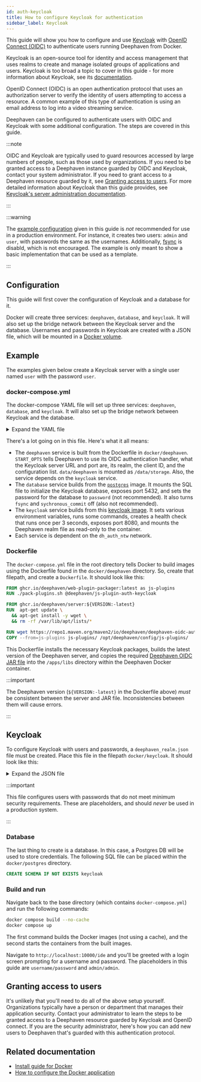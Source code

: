 ```yaml
---
id: auth-keycloak
title: How to configure Keycloak for authentication
sidebar_label: Keycloak
---
```


This guide will show you how to configure and use [Keycloak](https://www.keycloak.org/) with [OpenID Connect (OIDC)](https://openid.net/connect/) to authenticate users running Deephaven from Docker.

Keycloak is an open-source tool for identity and access management that uses realms to create and manage isolated groups of applications and users. Keycloak is too broad a topic to cover in this guide - for more information about Keycloak, see its [documentation](https://www.keycloak.org/documentation).

OpenID Connect (OIDC) is an open authentication protocol that uses an authorization server to verify the identity of users attempting to access a resource. A common example of this type of authentication is using an email address to log into a video streaming service.

Deephaven can be configured to authenticate users with OIDC and Keycloak with some additional configuration. The steps are covered in this guide.

:::note

OIDC and Keycloak are typically used to guard resources accessed by large numbers of people, such as those used by organizations. If you need to be granted access to a Deephaven instance guarded by OIDC and Keycloak, contact your system administrator. If you need to grant access to a Deephaven resource guarded by it, see [Granting access to users](#granting-access-to-users). For more detailed information about Keycloak than this guide provides, see [Keycloak's server administration documentation](https://www.keycloak.org/docs/latest/server_admin/).

:::

:::warning

The [example configuration](#example) given in this guide is _not_ recommended for use in a production environment. For instance, it creates two users: `admin` and `user`, with passwords the same as the usernames. Additionally, [fsync](https://man7.org/linux/man-pages/man2/fsync.2.html) is disabld, which is not encouraged. The example is only meant to show a basic implementation that can be used as a template.

:::

## Configuration

This guide will first cover the configuration of Keycloak and a database for it.

Docker will create three services: `deephaven`, `database`, and `keycloak`. It will also set up the bridge network between the Keycloak server and the database. Usernames and passwords in Keycloak are created with a JSON file, which will be mounted in a [Docker volume](../../conceptual/docker-data-volumes.md).

## Example

The examples given below create a Keycloak server with a single user named `user` with the password `user`.

### docker-compose.yml

The docker-compose YAML file will set up three services: `deephaven`, `database`, and `keycloak`. It will also set up the bridge network between Keycloak and the database.

<details>
<summary> Expand the YAML file </summary>

```yaml
version: '3.4'

services:
  deephaven:
    container_name: deephaven
    build:
      context: docker/deephaven
    environment:
      START_OPTS: -Xmx4g
        -DAuthHandlers=io.deephaven.authentication.oidc.OidcAuthenticationHandler
        -Dauthentication.oidc.keycloak.url=http://10.222.1.10:8080
        -Dauthentication.oidc.keycloak.realm=deephaven_core
        -Dauthentication.oidc.keycloak.clientId=deephaven
        -Dauthentication.client.configuration.list=AuthHandlers,authentication.oidc.keycloak.url,authentication.oidc.keycloak.realm,authentication.oidc.keycloak.clientId
    ports:
      - '10000:10000'
    volumes:
      - ./data/deephaven:/data/storage
    depends_on:
      keycloak:
        condition: service_healthy
    networks:
      - dh_auth_ntw

  database:
    image: postgres:14.2
    container_name: postgres
    hostname: postgres
    volumes:
      - ./docker/postgres/init-keycloak.sql:/docker-entrypoint-initdb.d/init-keycloak.sql:ro
    expose:
      - 5432
    environment:
      - POSTGRES_PASSWORD=password
    command: postgres -c fsync=off -c synchronous_commit=off
    networks:
      - dh_auth_ntw

  keycloak:
    image: quay.io/keycloak/keycloak:19.0.1
    container_name: keycloak
    environment:
      - KEYCLOAK_LOGLEVEL=ALL
      - KEYCLOAK_ADMIN=admin
      - KEYCLOAK_ADMIN_PASSWORD=admin
      - DB_VENDOR=postgres
      - DB_ADDR=postgres
      - DB_DATABASE=postgres
      - DB_USER=postgres
      - DB_SCHEMA=keycloak
      - DB_PASSWORD=password
    command:
      - start-dev
      - --db postgres
      - --db-url-host postgres
      - --db-url-database postgres
      - --db-username postgres
      - --db-password password
      - --db-schema keycloak
      - --import-realm
      - --health-enabled=true
    healthcheck:
      test: ['CMD', 'curl', '-f', 'http://localhost:8080/health/ready']
      interval: 3s
      timeout: 2s
      retries: 60
    ports:
      - '8080:8080'
    volumes:
      - ./docker/keycloak/deephaven_realm.json:/opt/keycloak/data/import/deephaven_realm.json:ro
    depends_on:
      - database
    networks:
      dh_auth_ntw:
        ipv4_address: 10.222.1.10

networks:
  dh_auth_ntw:
    driver: bridge
    ipam:
      config:
        - subnet: 10.222.1.0/24
```

</details>

There's a lot going on in this file. Here's what it all means:

- The `deephaven` service is built from the Dockerfile in `docker/deephaven`. `START_OPTS` tells Deephaven to use its OIDC authentication handler, what the Keycloak server URL and port are, its realm, the client ID, and the configuration list. `data/deephaven` is mounted as `/data/storage`. Also, the service depends on the `keycloak` service.
- The `database` service builds from the [`postgres`](https://hub.docker.com/_/postgres) image. It mounts the SQL file to initialize the Keycloak database, exposes port 5432, and sets the password for the database to `password` (not recommended). It also turns `fsync` and `sychronous_commit` off (also not recommended).
- The `keycloak` service builds from this [keycloak image](https://quay.io/repository/keycloak/keycloak). It sets various environment variables, runs some commands, creates a health check that runs once per 3 seconds, exposes port 8080, and mounts the Deephaven realm file as read-only to the container.
- Each service is dependent on the `dh_auth_ntw` network.

### Dockerfile

The `docker-compose.yml` file in the root directory tells Docker to build images using the Dockerfile found in the `docker/deephaven` directory. So, create that filepath, and create a `Dockerfile`. It should look like this:

```dockerfile
FROM ghcr.io/deephaven/web-plugin-packager:latest as js-plugins
RUN ./pack-plugins.sh @deephaven/js-plugin-auth-keycloak

FROM ghcr.io/deephaven/server:${VERSION:-latest}
RUN  apt-get update \
  && apt-get install -y wget \
  && rm -rf /var/lib/apt/lists/*

RUN wget https://repo1.maven.org/maven2/io/deephaven/deephaven-oidc-authentication-provider/${VERSION:-latest}/deephaven-oidc-authentication-provider-${VERSION:-latest}-all.jar -P /apps/libs/
COPY --from=js-plugins js-plugins/ /opt/deephaven/config/js-plugins/
```

This Dockerfile installs the necessary Keycloak packages, builds the latest version of the Deephaven server, and copies the required [Deephaven OIDC JAR file](https://repo1.maven.org/maven2/io/deephaven/deephaven-oidc-authentication-provider/0.24.2/deephaven-oidc-authentication-provider-0.24.2-all.jar) into the `/apps/libs` directory within the Deephaven Docker container.

:::important

The Deephaven version (`${VERSION:-latest}` in the Dockerfile above) _must_ be consistent between the server and JAR file. Inconsistencies between them will cause errors.

:::

## Keycloak

To configure Keycloak with users and passwords, a `deephaven_realm.json` file must be created. Place this file in the filepath `docker/keycloak`. It should look like this:

<details>
<summary> Expand the JSON file </summary>

```json
{
  "realm": "deephaven_core",
  "enabled": true,
  "users": [
    {
      "username": "user",
      "enabled": true,
      "credentials": [
        {
          "type": "password",
          "value": "user"
        }
      ],
      "realmRoles": ["user"]
    },
    {
      "username": "admin",
      "enabled": true,
      "credentials": [
        {
          "type": "password",
          "value": "admin"
        }
      ],
      "realmRoles": ["user", "admin"]
    }
  ],
  "roles": {
    "realm": [
      {
        "name": "user",
        "description": "User privileges"
      },
      {
        "name": "admin",
        "description": "Administrator privileges"
      }
    ]
  },
  "defaultRoles": ["user"],
  "clients": [
    {
      "clientId": "deephaven",
      "name": "Deephaven Core",
      "description": "Deephaven Core, a real-time query engine",
      "rootUrl": "",
      "adminUrl": "",
      "baseUrl": "",
      "surrogateAuthRequired": false,
      "enabled": true,
      "publicClient": true,
      "alwaysDisplayInConsole": true,
      "clientAuthenticatorType": "client-secret",
      "redirectUris": [
        "http://127.0.0.1:10000/*",
        "https://127.0.0.1:8443/*",
        "http://localhost:10000/*",
        "https://localhost:8443/*"
      ],
      "webOrigins": ["+"],
      "notBefore": 0,
      "bearerOnly": false,
      "consentRequired": false,
      "standardFlowEnabled": true,
      "implicitFlowEnabled": false,
      "directAccessGrantsEnabled": true,
      "serviceAccountsEnabled": false,
      "frontchannelLogout": true,
      "protocol": "openid-connect",
      "attributes": {
        "oidc.ciba.grant.enabled": "false",
        "client.secret.creation.time": "1672520481",
        "backchannel.logout.session.required": "true",
        "backchannel.logout.revoke.offline.tokens": "false",
        "backchannel.logout.url": "",
        "post.logout.redirect.uris": "+",
        "display.on.consent.screen": "false",
        "oauth2.device.authorization.grant.enabled": "false",
        "request.uris": "",
        "consent.screen.text": "",
        "frontchannel.logout.url": "",
        "login_theme": ""
      },
      "authenticationFlowBindingOverrides": {},
      "fullScopeAllowed": true,
      "nodeReRegistrationTimeout": -1,
      "defaultClientScopes": [
        "web-origins",
        "acr",
        "roles",
        "profile",
        "email"
      ],
      "optionalClientScopes": [
        "address",
        "phone",
        "offline_access",
        "microprofile-jwt"
      ],
      "access": {
        "view": true,
        "configure": true,
        "manage": true
      },
      "authorizationServicesEnabled": false
    }
  ]
}
```

</details>

:::important

This file configures users with passwords that do not meet minimum security requirements. These are placeholders, and should _never_ be used in a production system.

:::

### Database

The last thing to create is a database. In this case, a Postgres DB will be used to store credentials. The following SQL file can be placed within the `docker/postgres` directory.

```sql
CREATE SCHEMA IF NOT EXISTS keycloak
```

### Build and run

Navigate back to the base directory (which contains `docker-compose.yml`) and run the following commands:

```bash
docker compose build --no-cache
docker compose up
```

The first command builds the Docker images (not using a cache), and the second starts the containers from the built images.

Navigate to `http://localhost:10000/ide` and you'll be greeted with a login screen prompting for a username and password. The placeholders in this guide are `username/password` and `admin/admin`.

## Granting access to users

It's unlikely that you'll need to do all of the above setup yourself. Organizations typically have a person or department that manages their application security. Contact your administrator to learn the steps to be granted access to a Deephaven resource guarded by Keycloak and OpenID connect. If you are the security administrator, here's how you can add new users to Deephaven that's guarded with this authentication protocol.

<!-- TODO: Section on adding new users to the Keycloak realm -->

## Related documentation

- [Install guide for Docker](../../tutorials/docker-install.md)
- [How to configure the Docker application](../configuration/docker-application.md)
